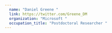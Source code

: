 ```yaml
---
  name: "Daniel Greene "
  link: https://twitter.com/Greene_DM
  organization: "Microsoft "
  occupation_title: "Postdoctoral Researcher "
---
```

